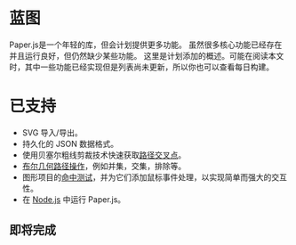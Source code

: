 # 蓝图

Paper.js是一个年轻的库，但会计划提供更多功能。 虽然很多核心功能已经存在并且运行良好，但仍然缺少某些功能。 这里是计划添加的概述。可能在阅读本文时，其中一些功能已经实现但是列表尚未更新，所以你也可以查看每日构建。

# 已支持

* SVG 导入/导出。
* 持久化的 JSON 数据格式。
* 使用贝塞尔粗线剪裁技术快速获取[路径交叉点](http://scriptographer.org/tutorials/paths/geometric-tests/#finding-path-intersections)。
* [布尔几何路径操作](http://scriptographer.org/tutorials/paths/geometric-operations/)，例如并集，交集，排除等。
* 图形项目的[命中测试](http://scriptographer.org/tutorials/document-items/hit-tests/)，并为它们添加鼠标事件处理，以实现简单而强大的交互性。
* 在 [Node.js](http://nodejs.org/) 中运行 Paper.js。

## 即将完成



